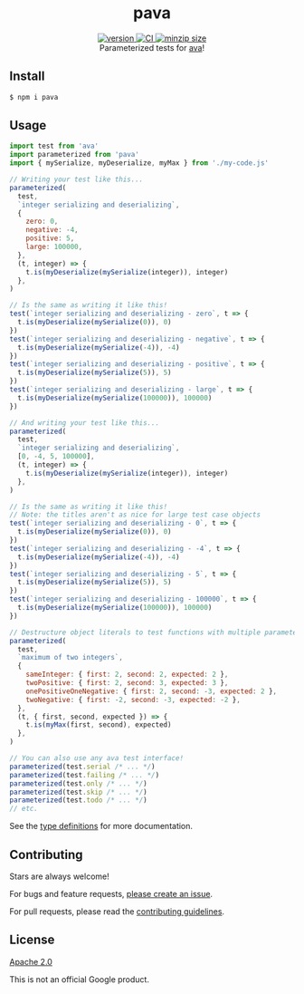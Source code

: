 <h1 align="center">
  pava
</h1>

<div align="center">
  <a href="https://npmjs.org/package/pava">
    <img src="https://badgen.now.sh/npm/v/pava" alt="version" />
  </a>
  <a href="https://github.com/TomerAberbach/pava/actions">
    <img src="https://github.com/TomerAberbach/pava/workflows/CI/badge.svg" alt="CI" />
  </a>
  <a href="https://bundlephobia.com/result?p=pava">
    <img src="https://badgen.net/bundlephobia/minzip/pava" alt="minzip size" />
  </a>
</div>

<div align="center">
  Parameterized tests for <a href="https://github.com/avajs/ava">ava</a>!
</div>

## Install

```sh
$ npm i pava
```

## Usage

```js
import test from 'ava'
import parameterized from 'pava'
import { mySerialize, myDeserialize, myMax } from './my-code.js'

// Writing your test like this...
parameterized(
  test,
  `integer serializing and deserializing`,
  {
    zero: 0,
    negative: -4,
    positive: 5,
    large: 100000,
  },
  (t, integer) => {
    t.is(myDeserialize(mySerialize(integer)), integer)
  },
)

// Is the same as writing it like this!
test(`integer serializing and deserializing - zero`, t => {
  t.is(myDeserialize(mySerialize(0)), 0)
})
test(`integer serializing and deserializing - negative`, t => {
  t.is(myDeserialize(mySerialize(-4)), -4)
})
test(`integer serializing and deserializing - positive`, t => {
  t.is(myDeserialize(mySerialize(5)), 5)
})
test(`integer serializing and deserializing - large`, t => {
  t.is(myDeserialize(mySerialize(100000)), 100000)
})

// And writing your test like this...
parameterized(
  test,
  `integer serializing and deserializing`,
  [0, -4, 5, 100000],
  (t, integer) => {
    t.is(myDeserialize(mySerialize(integer)), integer)
  },
)

// Is the same as writing it like this!
// Note: the titles aren't as nice for large test case objects
test(`integer serializing and deserializing - 0`, t => {
  t.is(myDeserialize(mySerialize(0)), 0)
})
test(`integer serializing and deserializing - -4`, t => {
  t.is(myDeserialize(mySerialize(-4)), -4)
})
test(`integer serializing and deserializing - 5`, t => {
  t.is(myDeserialize(mySerialize(5)), 5)
})
test(`integer serializing and deserializing - 100000`, t => {
  t.is(myDeserialize(mySerialize(100000)), 100000)
})

// Destructure object literals to test functions with multiple parameters!
parameterized(
  test,
  `maximum of two integers`,
  {
    sameInteger: { first: 2, second: 2, expected: 2 },
    twoPositive: { first: 2, second: 3, expected: 3 },
    onePositiveOneNegative: { first: 2, second: -3, expected: 2 },
    twoNegative: { first: -2, second: -3, expected: -2 },
  },
  (t, { first, second, expected }) => {
    t.is(myMax(first, second), expected)
  },
)

// You can also use any ava test interface!
parameterized(test.serial /* ... */)
parameterized(test.failing /* ... */)
parameterized(test.only /* ... */)
parameterized(test.skip /* ... */)
parameterized(test.todo /* ... */)
// etc.
```

See the
[type definitions](https://github.com/TomerAberbach/pava/blob/main/src/index.d.ts)
for more documentation.

## Contributing

Stars are always welcome!

For bugs and feature requests,
[please create an issue](https://github.com/TomerAberbach/pava/issues/new).

For pull requests, please read the
[contributing guidelines](https://github.com/TomerAberbach/pava/blob/main/contributing.md).

## License

[Apache 2.0](https://github.com/TomerAberbach/pava/blob/main/license)

This is not an official Google product.
